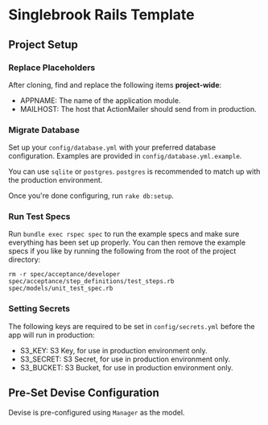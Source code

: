 # Singlebrook Rails Template

## Project Setup

### Replace Placeholders

After cloning, find and replace the following items **project-wide**:

- APPNAME: The name of the application module.
- MAILHOST: The host that ActionMailer should send from in production.

### Migrate Database

Set up your `config/database.yml` with your preferred database configuration. Examples are provided in `config/database.yml.example`. 

You can use `sqlite` or `postgres`. `postgres` is recommended to match up with the production environment.

Once you're done configuring, run `rake db:setup`.

### Run Test Specs

Run `bundle exec rspec spec` to run the example specs and make sure everything has been set up properly. You can then remove the example specs if you like by running the following from the root of the project directory:

`rm -r spec/acceptance/developer spec/acceptance/step_definitions/test_steps.rb spec/models/unit_test_spec.rb`

### Setting Secrets

The following keys are required to be set in `config/secrets.yml` before the app will run in production:

- S3_KEY: S3 Key, for use in production environment only.
- S3_SECRET: S3 Secret, for use in production environment only.
- S3_BUCKET: S3 Bucket, for use in production environment only.

## Pre-Set Devise Configuration

Devise is pre-configured using `Manager` as the model. 